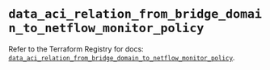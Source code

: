 # `data_aci_relation_from_bridge_domain_to_netflow_monitor_policy`

Refer to the Terraform Registry for docs: [`data_aci_relation_from_bridge_domain_to_netflow_monitor_policy`](https://registry.terraform.io/providers/ciscodevnet/aci/2.17.0/docs/data-sources/relation_from_bridge_domain_to_netflow_monitor_policy).
